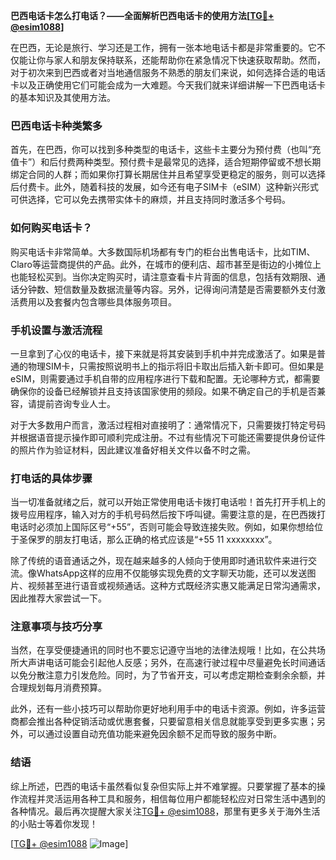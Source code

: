 **巴西电话卡怎么打电话？——全面解析巴西电话卡的使用方法[[TG💪+ @esim1088](https://t.me/s/esim1088)]**

在巴西，无论是旅行、学习还是工作，拥有一张本地电话卡都是非常重要的。它不仅能让你与家人和朋友保持联系，还能帮助你在紧急情况下快速获取帮助。然而，对于初次来到巴西或者对当地通信服务不熟悉的朋友们来说，如何选择合适的电话卡以及正确使用它们可能会成为一大难题。今天我们就来详细讲解一下巴西电话卡的基本知识及其使用方法。

### 巴西电话卡种类繁多

首先，在巴西，你可以找到多种类型的电话卡，这些卡主要分为预付费（也叫“充值卡”）和后付费两种类型。预付费卡是最常见的选择，适合短期停留或不想长期绑定合同的人群；而如果你打算长期居住并且希望享受更稳定的服务，则可以选择后付费卡。此外，随着科技的发展，如今还有电子SIM卡（eSIM）这种新兴形式可供选择，它可以免去携带实体卡的麻烦，并且支持同时激活多个号码。

### 如何购买电话卡？

购买电话卡非常简单。大多数国际机场都有专门的柜台出售电话卡，比如TIM、Claro等运营商提供的产品。此外，在城市的便利店、超市甚至是街边的小摊位上也能轻松买到。当你决定购买时，请注意查看卡片背面的信息，包括有效期限、通话分钟数、短信数量及数据流量等内容。另外，记得询问清楚是否需要额外支付激活费用以及套餐内包含哪些具体服务项目。

### 手机设置与激活流程

一旦拿到了心仪的电话卡，接下来就是将其安装到手机中并完成激活了。如果是普通的物理SIM卡，只需按照说明书上的指示将旧卡取出后插入新卡即可。但如果是eSIM，则需要通过手机自带的应用程序进行下载和配置。无论哪种方式，都需要确保你的设备已经解锁并且支持该国家使用的频段。如果不确定自己的手机是否兼容，请提前咨询专业人士。

对于大多数用户而言，激活过程相对直接明了：通常情况下，只需要拨打特定号码并根据语音提示操作即可顺利完成注册。不过有些情况下可能还需要提供身份证件的照片作为验证材料，因此建议准备好相关文件以备不时之需。

### 打电话的具体步骤

当一切准备就绪之后，就可以开始正常使用电话卡拨打电话啦！首先打开手机上的拨号应用程序，输入对方的手机号码然后按下呼叫键。需要注意的是，在巴西拨打电话时必须加上国际区号“+55”，否则可能会导致连接失败。例如，如果你想给位于圣保罗的朋友打电话，那么正确的格式应该是“+55 11 xxxxxxxx”。

除了传统的语音通话之外，现在越来越多的人倾向于使用即时通讯软件来进行交流。像WhatsApp这样的应用不仅能够实现免费的文字聊天功能，还可以发送图片、视频甚至进行语音或视频通话。这种方式既经济实惠又能满足日常沟通需求，因此推荐大家尝试一下。

### 注意事项与技巧分享

当然，在享受便捷通讯的同时也不要忘记遵守当地的法律法规哦！比如，在公共场所大声讲电话可能会引起他人反感；另外，在高速行驶过程中尽量避免长时间通话以免分散注意力引发危险。同时，为了节省开支，可以考虑定期检查剩余余额，并合理规划每月消费预算。

此外，还有一些小技巧可以帮助你更好地利用手中的电话卡资源。例如，许多运营商都会推出各种促销活动或优惠套餐，只要留意相关信息就能享受到更多实惠；另外，可以通过设置自动充值功能来避免因余额不足而导致的服务中断。

### 结语

综上所述，巴西的电话卡虽然看似复杂但实际上并不难掌握。只要掌握了基本的操作流程并灵活运用各种工具和服务，相信每位用户都能轻松应对日常生活中遇到的各种情况。最后再次提醒大家关注[TG💪+ @esim1088](https://t.me/s/esim1088)，那里有更多关于海外生活的小贴士等着你发现！

[[TG💪+ @esim1088](https://t.me/s/esim1088) ![Image](https://i.postimg.cc/4NQfJmqS/Snipaste-2025-05-13-00-14-12.png)]
